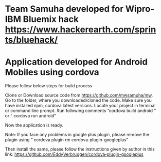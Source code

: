 # Team Samuha developed for Wipro-IBM Bluemix hack https://www.hackerearth.com/sprints/bluehack/
# Application developed for Android Mobiles using cordova
Please follow below steps for build process

Clone or Download source code from https://github.com/mwsamuha/mw.
Go to the folder, where you downloaded/cloned the code.
Make sure you have installed npm, cordova latest versions.
Locate your project in terminal or command line prompt.
Run following comments “cordova build android “ or “ cordova run android”
 
Now the application is ready. 

Note: If you face any problems in google plus plugin, please remove the plugin using “ cordova plugin rm cordova-plugin-googleplus”

Then install the same, please follow the instructions given by author in this link: https://github.com/EddyVerbruggen/cordova-plugin-googleplus
